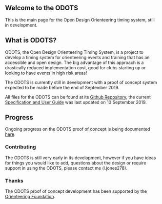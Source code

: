 ## Welcome to the ODOTS 

This is the main page for the Open Design Orienteering timing system, still in development.

## What is ODOTS?

ODOTS, the Open Design Orienteering Timing System, is a project to develop a timing system for orienteering events and training that has an accessible and open design. The big advantage of this approach is a drastically reduced implementation cost, good for clubs starting up or looking to have events in high risk areas!

The ODOTS is currently still in development with a proof of concept system expected to be made before the end of September 2019.

All files for the ODOTS can be found at its [Github Repository](https://github.com/ljones278/ODOTS-Release/), the current [Specification and User Guide](https://github.com/ljones278/ODOTS-Release/blob/master/docs/ODOTSManualAndUserGuide.pdf) was last updated on 10 September 2019.

## Progress

Ongoing progress on the ODOTS proof of concept is being documented [here](https://justonemoreresistor.blogspot.com/search/label/ODOTS).

### Contributing

The ODOTS is still very early in its development, however if you have ideas for things you would like to add, questions about the design or require support in using the ODOTS, please contact me (l.jones278).

### Thanks

The ODOTS proof of concept development has been supported by the [Orienteering Foundation](https://www.orienteeringfoundation.org.uk/).